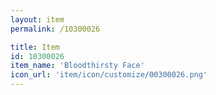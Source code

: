 ```yaml
---
layout: item
permalink: /10300026

title: Item
id: 10300026
item_name: 'Bloodthirsty Face'
icon_url: 'item/icon/customize/00300026.png'
---
```

